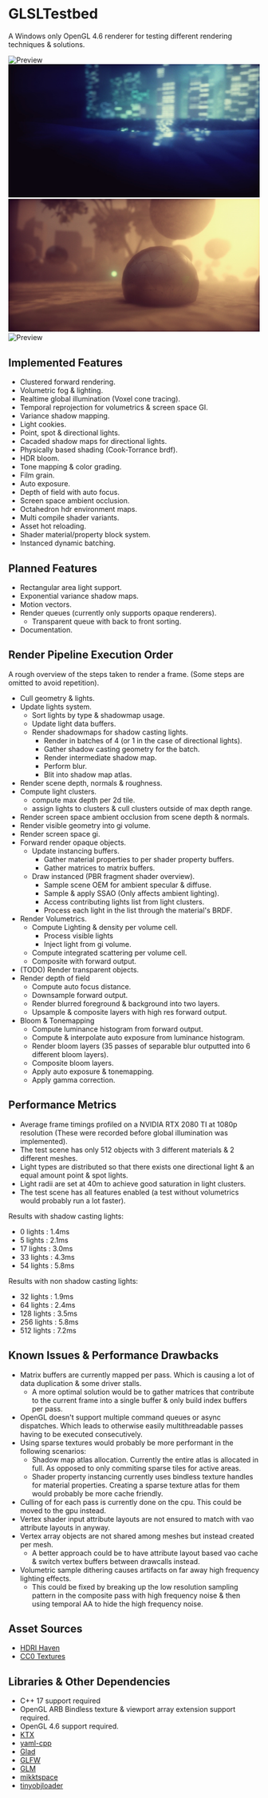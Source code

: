 # GLSLTestbed
A Windows only OpenGL 4.6 renderer for testing different rendering techniques & solutions.

![Preview](T_Preview_06.gif?raw=true "GI Preview")
![Preview](T_Preview_03.jpg?raw=true "Composition Preview")
![Preview](T_Preview_01.jpg?raw=true "HDRI Preview")
![Preview](T_Preview_02.gif?raw=true "Fog & Shadows Preview")

## Implemented Features
- Clustered forward rendering.
- Volumetric fog & lighting.
- Realtime global illumination (Voxel cone tracing).
- Temporal reprojection for volumetrics & screen space GI.
- Variance shadow mapping.
- Light cookies.
- Point, spot & directional lights.
- Cacaded shadow maps for directional lights.
- Physically based shading (Cook-Torrance brdf).
- HDR bloom.
- Tone mapping & color grading.
- Film grain.
- Auto exposure.
- Depth of field with auto focus.
- Screen space ambient occlusion.
- Octahedron hdr environment maps.
- Multi compile shader variants.
- Asset hot reloading.
- Shader material/property block system.
- Instanced dynamic batching.

## Planned Features
- Rectangular area light support.
- Exponential variance shadow maps.
- Motion vectors.
- Render queues (currently only supports opaque renderers).
	- Transparent queue with back to front sorting. 
- Documentation.

## Render Pipeline Execution Order
A rough overview of the steps taken to render a frame. (Some steps are omitted to avoid repetition).

- Cull geometry & lights.
- Update lights system.
	- Sort lights by type & shadowmap usage.
	- Update light data buffers.
	- Render shadowmaps for shadow casting lights.
		- Render in batches of 4 (or 1 in the case of directional lights).
		- Gather shadow casting geometry for the batch.
		- Render intermediate shadow map.
		- Perform blur.
		- Blit into shadow map atlas.
- Render scene depth, normals & roughness.
- Compute light clusters.
	- compute max depth per 2d tile.
	- assign lights to clusters & cull clusters outside of max depth range.
- Render screen space ambient occlusion from scene depth & normals.
- Render visible geometry into gi volume.
- Render screen space gi.
- Forward render opaque objects.
	- Update instancing buffers.
		- Gather material properties to per shader property buffers.
		- Gather matrices to matrix buffers.
	- Draw instanced (PBR fragment shader overview).
		- Sample scene OEM for ambient specular & diffuse.
		- Sample & apply SSAO (Only affects ambient lighting).
		- Access contributing lights list from light clusters.
		- Process each light in the list through the material's BRDF.
- Render Volumetrics.
	- Compute Lighting & density per volume cell.
		- Process visible lights
		- Inject light from gi volume. 
	- Compute integrated scattering per volume cell.
	- Composite with forward output.
- (TODO) Render transparent objects.
- Render depth of field
	- Compute auto focus distance.
	- Downsample forward output.
	- Render blurred foreground & background into two layers.
	- Upsample & composite layers with high res forward output. 
- Bloom & Tonemapping
	- Compute luminance histogram from forward output.
	- Compute & interpolate auto exposure from luminance histogram.
	- Render bloom layers (35 passes of separable blur outputted into 6 different bloom layers).
	- Composite bloom layers.
	- Apply auto exposure & tonemapping.
	- Apply gamma correction.

## Performance Metrics
- Average frame timings profiled on a NVIDIA RTX 2080 TI at 1080p resolution (These were recorded before global illumination was implemented).
- The test scene has only 512 objects with 3 different materials & 2 different meshes.
- Light types are distributed so that there exists one directional light & an equal amount point & spot lights.
- Light radii are set at 40m to achieve good saturation in light clusters.
- The test scene has all features enabled (a test without volumetrics would probably run a lot faster).

Results with shadow casting lights:
- 0 lights : 1.4ms
- 5 lights : 2.1ms
- 17 lights : 3.0ms
- 33 lights : 4.3ms
- 54 lights : 5.8ms

Results with non shadow casting lights:
- 32 lights : 1.9ms
- 64 lights : 2.4ms
- 128 lights : 3.5ms
- 256 lights : 5.8ms
- 512 lights : 7.2ms

## Known Issues & Performance Drawbacks
- Matrix buffers are currently mapped per pass. Which is causing a lot of data duplication & some driver stalls.
	- A more optimal solution would be to gather matrices that contribute to the current frame into a single buffer & only build index buffers per pass.
- OpenGL doesn't support multiple command queues or async dispatches. Which leads to otherwise easily multithreadable passes having to be executed consecutively.
- Using sparse textures would probably be more performant in the following scenarios:
	- Shadow map atlas allocation. Currently the entire atlas is allocated in full. As opposed to only commiting sparse tiles for active areas.
	- Shader property instancing currently uses bindless texture handles for material properties. 
	  Creating a sparse texture atlas for them would probably be more cache friendly.
- Culling of for each pass is currently done on the cpu. This could be moved to the gpu instead.
- Vertex shader input attribute layouts are not ensured to match with vao attribute layouts in anyway.
- Vertex array objects are not shared among meshes but instead created per mesh.
	- A better approach could be to have attribute layout based vao cache & switch vertex buffers between drawcalls instead.
- Volumetric sample dithering causes artifacts on far away high frequency lighting effects.
	- This could be fixed by breaking up the low resolution sampling pattern in the composite pass with high frequency noise & then using temporal AA to hide the high frequency noise.


## Asset Sources
- [HDRI Haven](https://hdrihaven.com)
- [CC0 Textures](https://cc0textures.com/)

## Libraries & Other Dependencies
- C++ 17 support required
- OpenGL ARB Bindless texture & viewport array extension support required.
- OpenGL 4.6 support required.
- [KTX](https://github.com/KhronosGroup/KTX-Software)
- [yaml-cpp](https://github.com/jbeder/yaml-cpp)
- [Glad](https://glad.dav1d.de/)
- [GLFW](https://www.glfw.org/)
- [GLM](https://github.com/g-truc/glm)
- [mikktspace](http://www.mikktspace.com/)
- [tinyobjloader](https://github.com/tinyobjloader/tinyobjloader)
